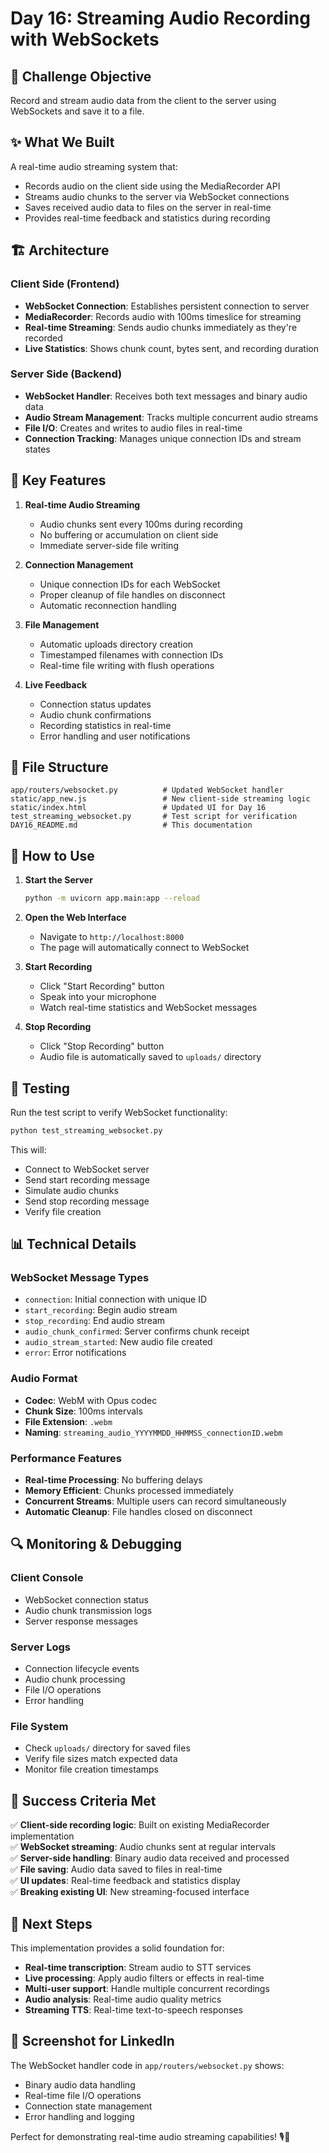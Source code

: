 # Day 16: Streaming Audio Recording with WebSockets

## 🎯 Challenge Objective
Record and stream audio data from the client to the server using WebSockets and save it to a file.

## ✨ What We Built
A real-time audio streaming system that:
- Records audio on the client side using the MediaRecorder API
- Streams audio chunks to the server via WebSocket connections
- Saves received audio data to files on the server in real-time
- Provides real-time feedback and statistics during recording

## 🏗️ Architecture

### Client Side (Frontend)
- **WebSocket Connection**: Establishes persistent connection to server
- **MediaRecorder**: Records audio with 100ms timeslice for streaming
- **Real-time Streaming**: Sends audio chunks immediately as they're recorded
- **Live Statistics**: Shows chunk count, bytes sent, and recording duration

### Server Side (Backend)
- **WebSocket Handler**: Receives both text messages and binary audio data
- **Audio Stream Management**: Tracks multiple concurrent audio streams
- **File I/O**: Creates and writes to audio files in real-time
- **Connection Tracking**: Manages unique connection IDs and stream states

## 🔧 Key Features

1. **Real-time Audio Streaming**
   - Audio chunks sent every 100ms during recording
   - No buffering or accumulation on client side
   - Immediate server-side file writing

2. **Connection Management**
   - Unique connection IDs for each WebSocket
   - Proper cleanup of file handles on disconnect
   - Automatic reconnection handling

3. **File Management**
   - Automatic uploads directory creation
   - Timestamped filenames with connection IDs
   - Real-time file writing with flush operations

4. **Live Feedback**
   - Connection status updates
   - Audio chunk confirmations
   - Recording statistics in real-time
   - Error handling and user notifications

## 📁 File Structure

```
app/routers/websocket.py          # Updated WebSocket handler
static/app_new.js                 # New client-side streaming logic
static/index.html                 # Updated UI for Day 16
test_streaming_websocket.py       # Test script for verification
DAY16_README.md                   # This documentation
```

## 🚀 How to Use

1. **Start the Server**
   ```bash
   python -m uvicorn app.main:app --reload
   ```

2. **Open the Web Interface**
   - Navigate to `http://localhost:8000`
   - The page will automatically connect to WebSocket

3. **Start Recording**
   - Click "Start Recording" button
   - Speak into your microphone
   - Watch real-time statistics and WebSocket messages

4. **Stop Recording**
   - Click "Stop Recording" button
   - Audio file is automatically saved to `uploads/` directory

## 🧪 Testing

Run the test script to verify WebSocket functionality:
```bash
python test_streaming_websocket.py
```

This will:
- Connect to WebSocket server
- Send start recording message
- Simulate audio chunks
- Send stop recording message
- Verify file creation

## 📊 Technical Details

### WebSocket Message Types
- `connection`: Initial connection with unique ID
- `start_recording`: Begin audio stream
- `stop_recording`: End audio stream
- `audio_chunk_confirmed`: Server confirms chunk receipt
- `audio_stream_started`: New audio file created
- `error`: Error notifications

### Audio Format
- **Codec**: WebM with Opus codec
- **Chunk Size**: 100ms intervals
- **File Extension**: `.webm`
- **Naming**: `streaming_audio_YYYYMMDD_HHMMSS_connectionID.webm`

### Performance Features
- **Real-time Processing**: No buffering delays
- **Memory Efficient**: Chunks processed immediately
- **Concurrent Streams**: Multiple users can record simultaneously
- **Automatic Cleanup**: File handles closed on disconnect

## 🔍 Monitoring & Debugging

### Client Console
- WebSocket connection status
- Audio chunk transmission logs
- Server response messages

### Server Logs
- Connection lifecycle events
- Audio chunk processing
- File I/O operations
- Error handling

### File System
- Check `uploads/` directory for saved files
- Verify file sizes match expected data
- Monitor file creation timestamps

## 🎉 Success Criteria Met

✅ **Client-side recording logic**: Built on existing MediaRecorder implementation  
✅ **WebSocket streaming**: Audio chunks sent at regular intervals  
✅ **Server-side handling**: Binary audio data received and processed  
✅ **File saving**: Audio data saved to files in real-time  
✅ **UI updates**: Real-time feedback and statistics display  
✅ **Breaking existing UI**: New streaming-focused interface  

## 🚀 Next Steps

This implementation provides a solid foundation for:
- **Real-time transcription**: Stream audio to STT services
- **Live processing**: Apply audio filters or effects in real-time
- **Multi-user support**: Handle multiple concurrent recordings
- **Audio analysis**: Real-time audio quality metrics
- **Streaming TTS**: Real-time text-to-speech responses

## 📸 Screenshot for LinkedIn

The WebSocket handler code in `app/routers/websocket.py` shows:
- Binary audio data handling
- Real-time file I/O operations
- Connection state management
- Error handling and logging

Perfect for demonstrating real-time audio streaming capabilities! 🎙️📡
